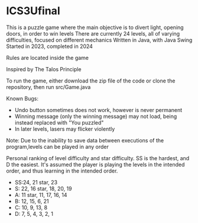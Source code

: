 # ICS3Ufinal

This is a puzzle game where the main objective is to divert light, opening doors, in order to win levels
There are currently 24 levels, all of varying difficulties, focused on different mechanics
Written in Java, with Java Swing
Started in 2023, completed in 2024

Rules are located inside the game

Inspired by The Talos Principle

To run the game, either download the zip file of the code or clone the repository, then run src/Game.java

Known Bugs: 
* Undo button sometimes does not work, however is never permanent
* Winning message (only the winning message) may not load, being instead replaced with "You puzzled"
* In later levels, lasers may flicker violently

Note: Due to the inability to save data between executions of the program,levels can be played in any order

Personal ranking of level difficulty and star difficulty. SS is the hardest, and D the easiest. 
It's assumed the player is playing the levels in the intended order, and thus learning in the intended order.

* SS:24, 21 star, 23
* S: 22, 16 star, 18, 20, 19
* A: 11 star, 11, 17, 16, 14
* B: 12, 15, 6, 21
* C: 10, 9, 13, 8
* D: 7, 5, 4, 3, 2, 1
